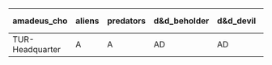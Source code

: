 | amadeus_cho | aliens | predators | d&d_beholder | d&d_devil | d&d_lich | d&d_mind_flayer | d&d_vampire | d&d_red_dragon | d&d_hill_giant | d&d_treant | d&d_werewolf | d&d_yuan-ti |
| --- | --- | --- | --- | --- | --- | --- | --- | --- | --- | --- | --- | --- |
| TUR-Headquarter | A | A | AD | AD | AD | AD | AD | AD | AD | AD | AD | AD |
